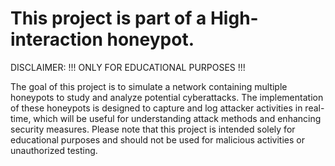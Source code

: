 # This project is part of a High-interaction honeypot.

DISCLAIMER: !!! ONLY FOR EDUCATIONAL PURPOSES !!!

The goal of this project is to simulate a network containing multiple honeypots to study and analyze potential cyberattacks. The implementation of these honeypots is designed to capture and log attacker activities in real-time, which will be useful for understanding attack methods and enhancing security measures. Please note that this project is intended solely for educational purposes and should not be used for malicious activities or unauthorized testing.